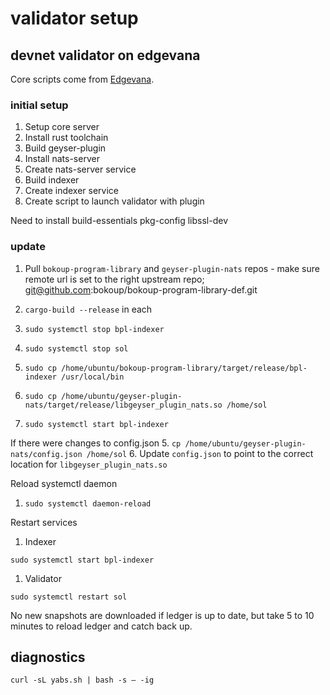 # validator setup

## devnet validator on edgevana

Core scripts come from [Edgevana](https://github.com/shiraz-edgevana/solana).

### initial setup

1. Setup core server
2. Install rust toolchain
3. Build geyser-plugin
4. Install nats-server
5. Create nats-server service
6. Build indexer
7. Create indexer service
8. Create script to launch validator with plugin

Need to install build-essentials pkg-config libssl-dev

### update

1. Pull `bokoup-program-library` and `geyser-plugin-nats` repos - make sure remote url is set to the right upstream repo; git@github.com:bokoup/bokoup-program-library-def.git
1. `cargo-build --release` in each
1. `sudo systemctl stop bpl-indexer`
1. `sudo systemctl stop sol`
1. `sudo cp /home/ubuntu/bokoup-program-library/target/release/bpl-indexer /usr/local/bin`
1. `sudo cp /home/ubuntu/geyser-plugin-nats/target/release/libgeyser_plugin_nats.so /home/sol`

1. `sudo systemctl start bpl-indexer`

If there were changes to config.json 5.
`cp /home/ubuntu/geyser-plugin-nats/config.json /home/sol` 6. Update `config.json` to point to the
correct location for `libgeyser_plugin_nats.so`

Reload systemctl daemon

1. `sudo systemctl daemon-reload`

Restart services

1. Indexer

```
sudo systemctl start bpl-indexer
```

1. Validator

```
sudo systemctl restart sol
```

No new snapshots are downloaded if ledger is up to date, but take 5 to 10 minutes to reload ledger
and catch back up.

## diagnostics
```
curl -sL yabs.sh | bash -s — -ig
```